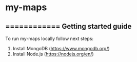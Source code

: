 # my-maps
============
Getting started guide
-----------------------
To run my-maps locally follow next steps:
  1. Install MongoDB (https://www.mongodb.org/)
  2. Install Node.js (https://nodejs.org/en/)
